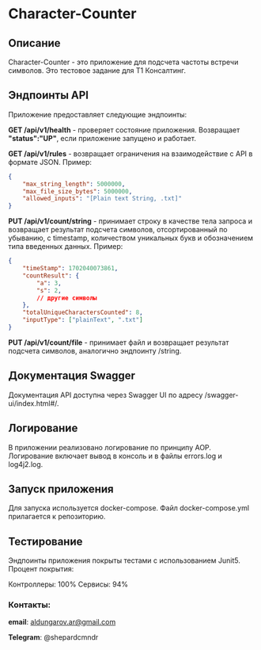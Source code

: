 # Character-Counter
## Описание
Character-Counter - это приложение для подсчета частоты встречи символов. Это тестовое задание для Т1 Консалтинг.

## Эндпоинты API
Приложение предоставляет следующие эндпоинты:

**GET /api/v1/health** - проверяет состояние приложения. Возвращает **"status":"UP"**, если приложение запущено и работает.

**GET /api/v1/rules** - возвращает ограничения на взаимодействие с API в формате JSON. Пример:
```json
{
    "max_string_length": 5000000,
    "max_file_size_bytes": 5000000,
    "allowed_inputs": "[Plain text String, .txt]"
}
```
**PUT /api/v1/count/string** - принимает строку в качестве тела запроса и возвращает результат подсчета символов, отсортированный по убыванию, с timestamp, количеством уникальных букв и обозначением типа введенных данных. Пример:
```json
{
    "timeStamp": 1702040073861,
    "countResult": {
        "a": 3,
        "s": 2,
        // другие символы
    },
    "totalUniqueCharactersCounted": 8,
    "inputType": ["plainText", ".txt"]
}
```
**PUT /api/v1/count/file** - принимает файл и возвращает результат подсчета символов, аналогично эндпоинту /string.

## Документация Swagger
Документация API доступна через Swagger UI по адресу /swagger-ui/index.html#/.

## Логирование
В приложении реализовано логирование по принципу AOP. Логирование включает вывод в консоль и в файлы errors.log и log4j2.log.

## Запуск приложения
Для запуска используется docker-compose. Файл docker-compose.yml прилагается к репозиторию.

## Тестирование
Эндпоинты приложения покрыты тестами с использованием Junit5. Процент покрытия:

Контроллеры: 100%
Сервисы: 94%

### Контакты:
**email**: aldungarov.ar@gmail.com

**Telegram**: @shepardcmndr
